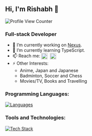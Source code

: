 ## Hi, I'm Rishabh 👋

![Profile View Counter](https://komarev.com/ghpvc/?username=rishabhrm)
  
### Full-stack Developer

- 🔭 I’m currently working on [Nexus](https://github.com/rishabhrm/nexus).
- 🌱 I’m currently learning TypeScript.
- 📫 Reach me:&nbsp;[<img align="center" width="20px" src="https://cdn.worldvectorlogo.com/logos/twitter-logo-2.svg"/>](https://twitter.com/rishabhmx)&nbsp;&nbsp;[<img align="center" width="20px" src="https://cdn.worldvectorlogo.com/logos/official-gmail-icon-2020-.svg"/>](mailto:rishabhm.10.03@gmail.com)
- ⚡ Other Interests:
  - Anime, Japan and Japanese
  - Badminton, Soccer and Chess
  - Movies/TV, Books and Travelling

### Programming Languages:

[![Languages](https://skillicons.dev/icons?i=cpp,java,python,js,php,cs,dart&theme=dark)](https://github.com/rishabhrm/)

### Tools and Technologies:

[![Tech Stack](https://skillicons.dev/icons?i=html,css,bootstrap,mysql,react,nodejs,mongo,firebase,git,flutter,figma,vscode&theme=dark)](https://github.com/rishabhrm/)
